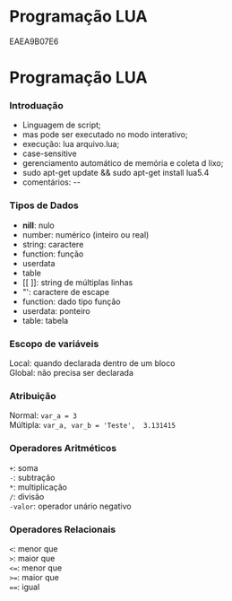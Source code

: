 # Programação LUA

EAEA9B07E6

# Programação LUA

### Introduação

+ Linguagem de script;
+ mas pode ser executado no modo interativo;
+ execução: lua arquivo.lua;
+ case-sensitive
+ gerenciamento automático de memória e coleta d lixo;
+ sudo apt-get update && sudo apt-get install lua5.4
+ comentários: --

### Tipos de Dados

+ **nill**: nulo
+ number: numérico (inteiro ou real)
+ string: caractere
+ function: função
+ userdata
+ table
+ [[ ]]: string de múltiplas linhas
+ "': caractere de escape
+ function: dado tipo função
+ userdata: ponteiro
+ table: tabela

### Escopo de variáveis

Local: quando declarada dentro de um bloco  
Global: não precisa ser declarada  

### Atribuição

Normal: `var_a = 3`  
Múltipla: `var_a, var_b = 'Teste',  3.131415`  

### Operadores Aritméticos

 `+`: soma  
`-`: subtração  
`*`: multiplicação  
`/`: divisão  
`-valor`: operador unário negativo  

### Operadores Relacionais
`<`: menor que  
`>`: maior que  
`<=`: menor que  
`>=`: maior que  
`==`: igual  
